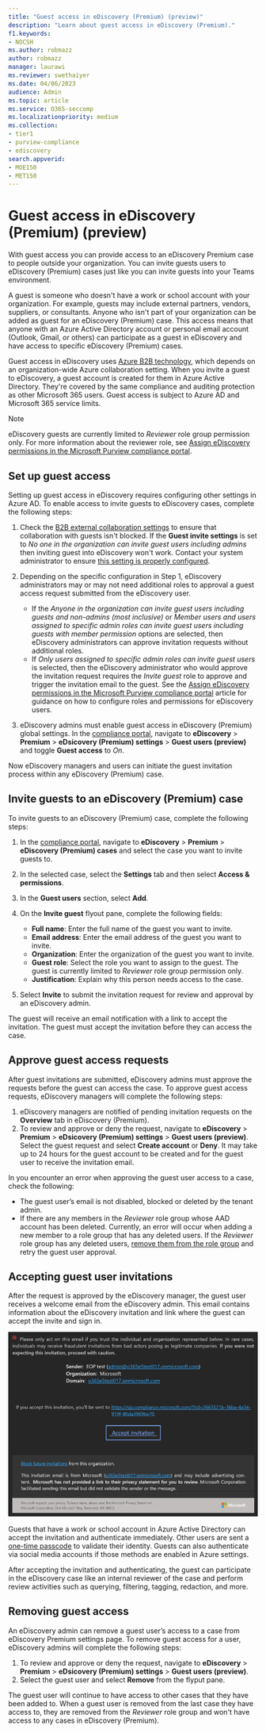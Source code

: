 ```yaml
---
title: "Guest access in eDiscovery (Premium) (preview)"
description: "Learn about guest access in eDiscovery (Premium)."
f1.keywords:
- NOCSH
ms.author: robmazz
author: robmazz
manager: laurawi
ms.reviewer: swethaiyer
ms.date: 04/06/2023
audience: Admin
ms.topic: article
ms.service: O365-seccomp
ms.localizationpriority: medium
ms.collection:
- tier1
- purview-compliance
- ediscovery
search.appverid: 
- MOE150
- MET150
---
```


# Guest access in eDiscovery (Premium) (preview)

With guest access you can provide access to an eDiscovery Premium case to people outside your organization. You can invite guests users to eDiscovery (Premium) cases just like you can invite guests into your Teams environment.

A guest is someone who doesn't have a work or school account with your organization. For example, guests may include external partners, vendors, suppliers, or consultants. Anyone who isn't part of your organization can be added as guest for an eDiscovery (Premium) case. This access means that anyone with an Azure Active Directory account or personal email account (Outlook, Gmail, or others) can participate as a guest in eDiscovery and have access to specific eDiscovery (Premium) cases.

Guest access in eDiscovery uses [Azure B2B technology](/azure/active-directory/external-identities/what-is-b2b), which depends on an organization-wide Azure collaboration setting. When you invite a guest to eDiscovery, a guest account is created for them in Azure Active Directory. They're covered by the same compliance and auditing protection as other Microsoft 365 users. Guest access is subject to Azure AD and Microsoft 365 service limits.

> [!NOTE]
> eDiscovery guests are currently limited to *Reviewer* role group permission only. For more information about the reviewer role, see [Assign eDiscovery permissions in the Microsoft Purview compliance portal](/microsoft-365/compliance/ediscovery-assign-permissions#rbac-roles-related-to-ediscovery).

## Set up guest access

Setting up guest access in eDiscovery requires configuring other settings in Azure AD. To enable access to invite guests to eDiscovery cases, complete the following steps:

1. Check the [B2B external collaboration settings](/microsoft-365/solutions/collaborate-as-team#azure-external-collaboration-settings) to ensure that collaboration with guests isn't blocked. If the **Guest invite settings** is set to *No one in the organization can invite guest users including admins* then inviting guest into eDiscovery won't work. Contact your system administrator to ensure [this setting is properly configured](/azure/active-directory/external-identities/external-collaboration-settings-configure).

2. Depending on the specific configuration in Step 1, eDiscovery administrators may or may not need additional roles to approval a guest access request submitted from the eDiscovery user.

    - If the *Anyone in the organization can invite guest users including guests and non-admins (most inclusive)* or *Member users and users assigned to specific admin roles can invite guest users including guests with member permission* options are selected, then eDiscovery administrators can approve invitation requests without additional roles.
    - If *Only users assigned to specific admin roles can invite guest users* is selected, then the eDiscovery administrator who would approve the invitation request requires the *Invite guest* role to approve and trigger the invitation email to the guest. See the [Assign eDiscovery permissions in the Microsoft Purview compliance portal](/microsoft-365/compliance/ediscovery-assign-permissions) article for guidance on how to configure roles and permissions for eDiscovery users.

3. eDiscovery admins must enable guest access in eDiscovery (Premium) global settings. In the [compliance portal](https://compliance.microsoft.com), navigate to **eDiscovery** > **Premium** > **eDsicovery (Premium) settings** > **Guest users (preview)** and toggle **Guest access** to *On*.

Now eDiscovery managers and users can initiate the guest invitation process within any eDiscovery (Premium) case.

## Invite guests to an eDiscovery (Premium) case

To invite guests to an eDiscovery (Premium) case, complete the following steps:

1. In the [compliance portal](https://compliance.microsoft.com), navigate to **eDiscovery** > **Premium** > **eDiscovery (Premium) cases** and select the case you want to invite guests to.
2. In the selected case, select the **Settings** tab and then select **Access & permissions**.
3. In the **Guest users** section, select **Add**.
4. On the **Invite guest** flyout pane, complete the following fields:

    - **Full name**: Enter the full name of the guest you want to invite.
    - **Email address**: Enter the email address of the guest you want to invite.
    - **Organization**: Enter the organization of the guest you want to invite.
    - **Guest role**: Select the role you want to assign to the guest. The guest is currently limited to *Reviewer* role group permission only.
    - **Justification**: Explain why this person needs access to the case.
5. Select **Invite** to submit the invitation request for review and approval by an eDiscovery admin.

The guest will receive an email notification with a link to accept the invitation. The guest must accept the invitation before they can access the case.

## Approve guest access requests

After guest invitations are submitted, eDiscovery admins must approve the requests before the guest can access the case. To approve guest access requests, eDiscovery managers will complete the following steps:

1. eDiscovery managers are notified of pending invitation requests on the **Overview** tab in eDiscovery (Premium).
2. To review and approve or deny the request, navigate to **eDiscovery** > **Premium** > **eDsicovery (Premium) settings** > **Guest users (preview)**. Select the guest request and select **Create account** or **Deny**. It may take up to 24 hours for the guest account to be created and for the guest user to receive the invitation email.

In you encounter an error when approving the guest user access to a case, check the following:

- The guest user’s email is not disabled, blocked or deleted by the tenant admin.
- If there are any members in the *Reviewer* role group whose AAD account has been deleted. Currently, an error will occur when adding a new member to a role group that has any deleted users. If the *Reviewer* role group has any deleted users, [remove them from the role group](/microsoft-365/compliance/microsoft-365-compliance-center-permissions#remove-users-or-groups-from-a-microsoft-purview-built-in-role-group) and retry the guest user approval.

## Accepting guest user invitations

After the request is approved by the eDiscovery manager, the guest user receives a welcome email from the eDiscovery admin. This email contains information about the eDiscovery invitation and link where the guest can accept the invite and sign in.

![Email invitation for guest access to an eDiscvoery (Premium case).](..\media\ediscovery-guest-user-invite-email.png) 

Guests that have a work or school account in Azure Active Directory can accept the invitation and authenticate immediately. Other users are sent a [one-time passcode](/azure/active-directory/external-identities/one-time-passcode) to validate their identity. Guests can also authenticate via social media accounts if those methods are enabled in Azure settings.

After accepting the invitation and authenticating, the guest can participate in the eDiscovery case like an internal reviewer of the case and perform review activities such as querying, filtering, tagging, redaction, and more.

## Removing guest access

An eDiscovery admin can remove a guest user’s access to a case from eDiscovery Premium settings page. To remove guest access for a user, eDiscovery admins will complete the following steps:

1. To review and approve or deny the request, navigate to **eDiscovery** > **Premium** > **eDsicovery (Premium) settings** > **Guest users (preview)**. 
2. Select the guest user and select **Remove** from the flyput pane.

The guest user will continue to have access to other cases that they have been added to. When a guest user is removed from the last case they have access to, they are removed from the *Reviewer* role group and won't have access to any cases in eDiscovery (Premium).
